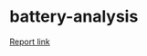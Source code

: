 # battery-analysis

[Report link](https://cioo01.github.io/battery-analysis/mp_project/mp_project.html)
